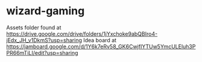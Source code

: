 # wizard-gaming

Assets folder found at https://drive.google.com/drive/folders/1jYxchoke9abQBIro4-jEdx_JH_v1DkmS?usp=sharing
Idea board at https://jamboard.google.com/d/1Y6k7eRv58_GK6CwjfIYTUw5YmcULEluh3PPR66mTiLI/edit?usp=sharing
